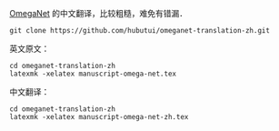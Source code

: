 [OmegaNet](https://arxiv.org/abs/1711.01094) 的中文翻译，比较粗糙，难免有错漏．

```shell
git clone https://github.com/hubutui/omeganet-translation-zh.git
```

英文原文：

```shell
cd omeganet-translation-zh
latexmk -xelatex manuscript-omega-net.tex
```

中文翻译：

```shell
cd omeganet-translation-zh
latexmk -xelatex manuscript-omega-net-zh.tex
```
